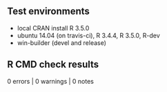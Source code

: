## Test environments
* local CRAN install R 3.5.0
* ubuntu 14.04 (on travis-ci), R 3.4.4, R 3.5.0, R-dev
* win-builder (devel and release)

## R CMD check results

0 errors | 0 warnings | 0 notes
